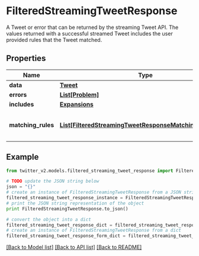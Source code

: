 # FilteredStreamingTweetResponse

A Tweet or error that can be returned by the streaming Tweet API. The values returned with a successful streamed Tweet includes the user provided rules that the Tweet matched.

## Properties
Name | Type | Description | Notes
------------ | ------------- | ------------- | -------------
**data** | [**Tweet**](Tweet.md) |  | [optional] 
**errors** | [**List[Problem]**](Problem.md) |  | [optional] 
**includes** | [**Expansions**](Expansions.md) |  | [optional] 
**matching_rules** | [**List[FilteredStreamingTweetResponseMatchingRulesInner]**](FilteredStreamingTweetResponseMatchingRulesInner.md) | The list of rules which matched the Tweet | [optional] 

## Example

```python
from twitter_v2.models.filtered_streaming_tweet_response import FilteredStreamingTweetResponse

# TODO update the JSON string below
json = "{}"
# create an instance of FilteredStreamingTweetResponse from a JSON string
filtered_streaming_tweet_response_instance = FilteredStreamingTweetResponse.from_json(json)
# print the JSON string representation of the object
print FilteredStreamingTweetResponse.to_json()

# convert the object into a dict
filtered_streaming_tweet_response_dict = filtered_streaming_tweet_response_instance.to_dict()
# create an instance of FilteredStreamingTweetResponse from a dict
filtered_streaming_tweet_response_form_dict = filtered_streaming_tweet_response.from_dict(filtered_streaming_tweet_response_dict)
```
[[Back to Model list]](../README.md#documentation-for-models) [[Back to API list]](../README.md#documentation-for-api-endpoints) [[Back to README]](../README.md)


